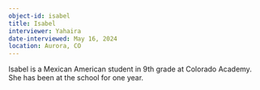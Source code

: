 ```yaml
---
object-id: isabel
title: Isabel
interviewer: Yahaira
date-interviewed: May 16, 2024
location: Aurora, CO
---
```


Isabel is a Mexican American student in 9th grade at Colorado Academy. She has been at the school for one year. 
